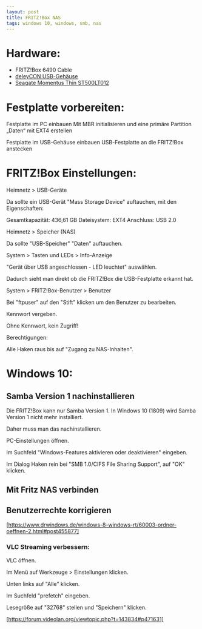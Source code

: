 ```yaml
---
layout: post
title: FRITZ!Box NAS
tags: windows 10, windows, smb, nas
---
```


# Hardware:

* FRITZ!Box 6490 Cable
* [deleyCON USB-Gehäuse](https://www.amazon.de/gp/product/B0084Z8EE2/)
* [Seagate Momentus Thin ST500LT012](https://www.amazon.de/dp/B008BG62A2)

# Festplatte vorbereiten:

Festplatte im PC einbauen
Mit MBR initialisieren und eine primäre Partition „Daten“ mit EXT4 erstellen

Festplatte im USB-Gehäuse einbauen
USB-Festplatte an die FRITZ!Box anstecken

# FRITZ!Box Einstellungen:

Heimnetz > USB-Geräte

Da sollte ein USB-Gerät "Mass Storage Device" auftauchen, mit den Eigenschaften:

Gesamtkapazität: 436,61 GB
Dateisystem: EXT4
Anschluss: USB 2.0

Heimnetz > Speicher (NAS)

Da sollte "USB-Speicher" "Daten" auftauchen.

System > Tasten und LEDs > Info-Anzeige

"Gerät über USB angeschlossen - LED leuchtet" auswählen.

Dadurch sieht man direkt ob die FRITZ!Box die USB-Festplatte erkannt hat.

System > FRITZ!Box-Benutzer > Benutzer

Bei "ftpuser" auf den "Stift" klicken um den Benutzer zu bearbeiten.

Kennwort vergeben.

Ohne Kennwort, kein Zugriff!

Berechtigungen:

Alle Haken raus bis auf "Zugang zu NAS-Inhalten".

# Windows 10:

## Samba Version 1 nachinstallieren

Die FRITZ!Box kann nur Samba Version 1. In Windows 10 (1809) wird Samba Version 1 nicht mehr installiert.

Daher muss man das nachinstallieren.

PC-Einstellungen öffnen.

Im Suchfeld "Windows-Features aktivieren oder deaktivieren" eingeben.

Im Dialog Haken rein bei "SMB 1.0/CIFS File Sharing Support", auf "OK" klicken.

## Mit Fritz NAS verbinden

## Benutzerrechte korrigieren

[https://www.drwindows.de/windows-8-windows-rt/60003-ordner-oeffnen-2.html#post455877]

### VLC Streaming verbessern:

VLC öffnen.

Im Menü auf Werkzeuge > Einstellungen klicken.

Unten links auf "Alle" klicken.

Im Suchfeld "prefetch" eingeben.

Lesegröße auf "32768" stellen und "Speichern" klicken.

[https://forum.videolan.org/viewtopic.php?t=143834#p471631]
